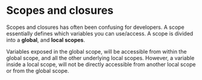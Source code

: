 # Scopes and closures

Scopes and closures has often been confusing for developers. A scope essentially defines which variables you can use/access. A scope is divided into a **global**, and **local scopes**.

Variables exposed in the global scope, will be accessible from within the global scope, and all the other underlying local scopes. However, a variable inside a local scope, will not be directly accessible from another local scope or from the global scope. 

